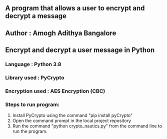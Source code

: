 ## A program that allows a user to encrypt and decrypt a message
## Author : Amogh Adithya Bangalore

## Encrypt and decrypt a user message in Python
### Language : Python 3.8

### Library used : PyCrypto
### Encryption used : AES Encryption (CBC)

### Steps to run program:
1. Install PyCrypto using the command "pip install pyCrypto"
2. Open the command prompt in the local project repository
2. Run the command "python crypto_nautics.py" from the command line to run the program.

